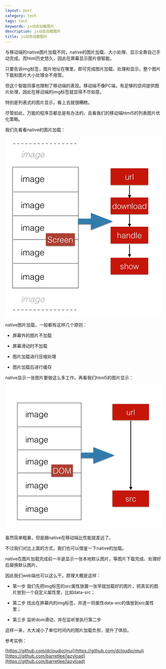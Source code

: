 ```yaml
---
layout: post
category: tech
tags: tech
keywords: js动态加载图片
description: js动态加载图片
title: js动态加载图片
---
```


与移动端的native图片加载不同，native的图片加载、大小处理、显示全靠自己手动完成。而html历史悠久，因此在屏幕显示图片很智能。

只要告诉img标签，图片地址在哪里，即可完成图片加载、处理和显示，整个图片下载和图片大小处理全不用管。

但这个智能同事也限制了移动端的表现。移动端不像PC端，有足够的空间提供图片处理，因此在移动端的img标签就显得不尽如意。

特别是列表式的图片显示，看上去就很糟糕。

尽管如此，万能的程序员都总是有办法的，且看我们的移动端html5的列表图片优化策略。

我们先看看native的图片加载：

![img](/images/native-image-show.png)

native图片加载，一般都有这样几个原则：

* 屏幕外的图片不加载

* 屏幕滑动时不加载

* 图片加载进行压缩处理

* 图片加载后进行缓存

native显示一张图片要做这么多工作。再看我们html5的图片显示：

![img](/images/web-image-show.png)

虽然简单粗暴，但是跟native在移动端比性能就差远了。

不过我们对比上面的方式，我们也可以借鉴一下native的加载。

native在图片加载完成前一半是显示一张本地默认图片，等图片下载完成、处理好后替换默认图片。

因此我们web端也可以这么干。原理大概是这样：

* 第一步 我们先把img标签的src属性放置一张早就加载好的图片，把真实的图片放到一个自定义属性里，比如data-src；

* 第二步 找出在屏幕内的img标签，并逐一将属性data-src的值放到src属性里；

* 第三步 监听dom滑动，并在监听里执行第二步

这样一来，大大减小了单位时间内的图片加载负担，提升了体验。

参考实例：

[https://github.com/dcloudio/mui](https://github.com/dcloudio/mui)
[https://github.com/barretlee/lazyload](https://github.com/barretlee/lazyload)


